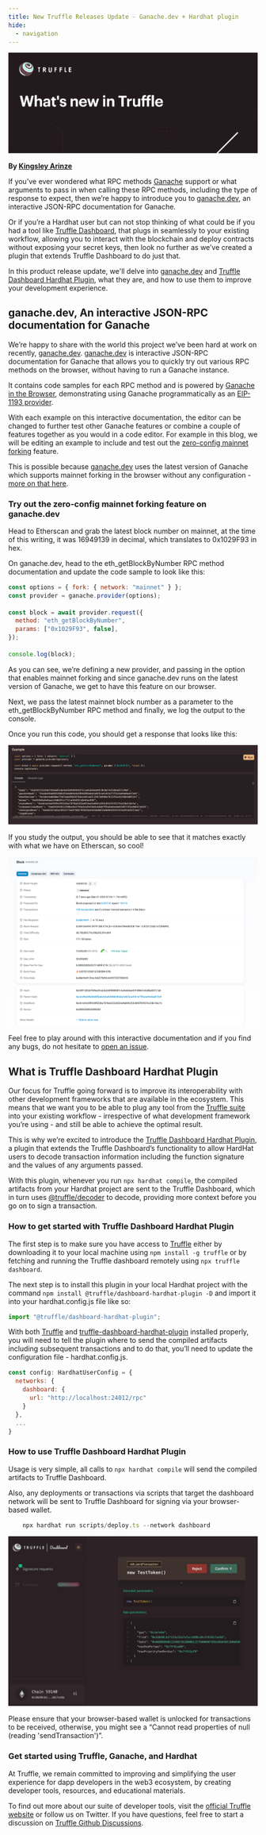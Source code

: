 ```yaml
---
title: New Truffle Releases Update - Ganache.dev + Hardhat plugin
hide:
  - navigation
---
```


![Blog header - New Truffle Releases Update](./what-is-new-in-truffle-banner.png)

**By [Kingsley Arinze](https://www.linkedin.com/in/bruzzy)**

If you’ve ever wondered what RPC methods [Ganache](https://trufflesuite.com/ganache/) support or what arguments to pass in when calling these RPC methods, including the type of response to expect, then we’re happy to introduce you to [ganache.dev](http://ganache.dev), an interactive JSON-RPC documentation for Ganache.

Or if you’re a Hardhat user but can not stop thinking of what could be if you had a tool like [Truffle Dashboard](https://trufflesuite.com/blog/introducing-truffle-dashboard/), that plugs in seamlessly to your existing workflow, allowing you to interact with the blockchain and deploy contracts without exposing your secret keys, then look no further as we’ve created a plugin that extends Truffle Dashboard to do just that.

In this product release update, we'll delve into [ganache.dev](http://ganache.dev) and [Truffle Dashboard Hardhat Plugin](https://www.npmjs.com/package/@truffle/dashboard-hardhat-plugin), what they are, and how to use them to improve your development experience.

## ganache.dev, An interactive JSON-RPC documentation for Ganache

We’re happy to share with the world this project we’ve been hard at work on recently, [ganache.dev](http://ganache.dev). [ganache.dev](http://ganache.dev) is interactive JSON-RPC documentation for Ganache that allows you to quickly try out various RPC methods on the browser, without having to run a Ganache instance.

It contains code samples for each RPC method and is powered by [Ganache in the Browser](https://github.com/trufflesuite/ganache/#browser-use), demonstrating using Ganache programmatically as an [EIP-1193 provider](https://github.com/trufflesuite/ganache/#as-an-eip-1193-provider-only).

With each example on this interactive documentation, the editor can be changed to further test other Ganache features or combine a couple of features together as you would in a code editor. For example in this blog, we will be editing an example to include and test out the [zero-config mainnet forking](https://trufflesuite.com/blog/three-new-ganache-features-to-improve-your-developer-experience/#zero-config-mainnet-forking-now-available-in-the-browser) feature.

This is possible because [ganache.dev](http://Ganache.dev) uses the latest version of Ganache which supports mainnet forking in the browser without any configuration - [more on that here](https://trufflesuite.com/blog/three-new-ganache-features-to-improve-your-developer-experience/#zero-config-mainnet-forking-now-available-in-the-browser).

### Try out the zero-config mainnet forking feature on ganache.dev

Head to Etherscan and grab the latest block number on mainnet, at the time of this writing, it was 16949139 in decimal, which translates to 0x1029F93 in hex.

On ganache.dev, head to the eth_getBlockByNumber RPC method documentation and update the code sample to look like this:

```javascript
const options = { fork: { network: "mainnet" } };
const provider = ganache.provider(options);

const block = await provider.request({
  method: "eth_getBlockByNumber",
  params: ["0x1029F93", false],
});

console.log(block);
```

As you can see, we’re defining a new provider, and passing in the option that enables mainnet forking and since ganache.dev runs on the latest version of Ganache, we get to have this feature on our browser.

Next, we pass the latest mainnet block number as a parameter to the eth_getBlockByNumber RPC method and finally, we log the output to the console.

Once you run this code, you should get a response that looks like this:

![Image of ganache.dev](./getBlockByNumber.png)

If you study the output, you should be able to see that it matches exactly with what we have on Etherscan, so cool!

![Image of etherscan](./etherscan.png)

Feel free to play around with this interactive documentation and if you find any bugs, do not hesitate to [open an issue](https://github.com/trufflesuite/ganache/issues/new).

## What is Truffle Dashboard Hardhat Plugin

Our focus for Truffle going forward is to improve its interoperability with other development frameworks that are available in the ecosystem. This means that we want you to be able to plug any tool from the [Truffle suite](https://trufflesuite.com/blog/) into your existing workflow - irrespective of what development framework you’re using - and still be able to achieve the optimal result.

This is why we’re excited to introduce the [Truffle Dashboard Hardhat Plugin](https://www.npmjs.com/package/@truffle/dashboard-hardhat-plugin), a plugin that extends the Truffle Dashboard’s functionality to allow HardHat users to decode transaction information including the function signature and the values of any arguments passed.

With this plugin, whenever you run `npx hardhat compile`, the compiled artifacts from your Hardhat project are sent to the Truffle Dashboard, which in turn uses [@truffle/decoder](https://trufflesuite.com/docs/truffle/codec/modules/_truffle_decoder.html) to decode, providing more context before you go on to sign a transaction.

### How to get started with Truffle Dashboard Hardhat Plugin

The first step is to make sure you have access to [Truffle](https://trufflesuite.com/truffle/) either by downloading it to your local machine using `npm install -g truffle` or by fetching and running the Truffle dashboard remotely using `npx truffle dashboard`.

The next step is to install this plugin in your local Hardhat project with the command `npm install @truffle/dashboard-hardhat-plugin -D` and import it into your hardhat.config.js file like so:

```javascript
import "@truffle/dashboard-hardhat-plugin";
```

With both [Truffle](https://trufflesuite.com/truffle/) and [truffle-dashboard-hardhat-plugin](https://www.npmjs.com/package/@truffle/dashboard-hardhat-plugin) installed properly, you will need to tell the plugin where to send the compiled artifacts including subsequent transactions and to do that, you’ll need to update the configuration file - hardhat.config.js.

```javascript
const config: HardhatUserConfig = {
  networks: {
    dashboard: {
      url: "http://localhost:24012/rpc"
    }
  },
  ...
}
```

### How to use Truffle Dashboard Hardhat Plugin

Usage is very simple, all calls to `npx hardhat compile` will send the compiled artifacts to Truffle Dashboard.

Also, any deployments or transactions via scripts that target the dashboard network will be sent to Truffle Dashboard for signing via your browser-based wallet.

```javascript
	npx hardhat run scripts/deploy.ts --network dashboard
```

![Image of Truffle dashboard](./dashboard-view.jpg)

Please ensure that your browser-based wallet is unlocked for transactions to be received, otherwise, you might see a “Cannot read properties of null (reading 'sendTransaction')”.

### Get started using Truffle, Ganache, and Hardhat

At Truffle, we remain committed to improving and simplifying the user experience for dapp developers in the web3 ecosystem, by creating developer tools, resources, and educational materials.

To find out more about our suite of developer tools, visit the [official Truffle website](https://trufflesuite.com/) or follow us on Twitter. If you have questions, feel free to start a discussion on [Truffle Github Discussions](https://github.com/orgs/trufflesuite/discussions).
